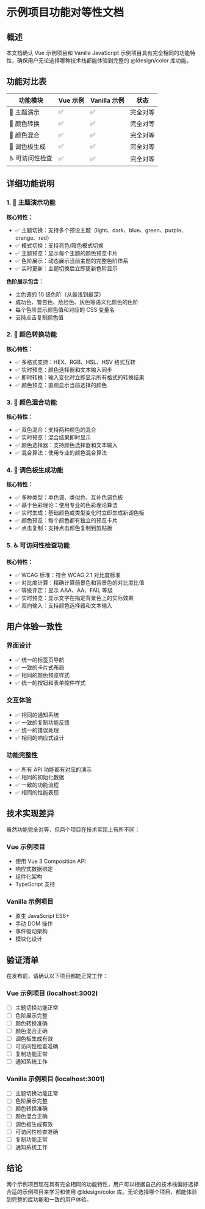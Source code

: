 # 示例项目功能对等性文档

## 概述

本文档确认 Vue 示例项目和 Vanilla JavaScript 示例项目具有完全相同的功能特性，确保用户无论选择哪种技术栈都能体验到完整的 @ldesign/color 库功能。

## 功能对比表

| 功能模块 | Vue 示例 | Vanilla 示例 | 状态 |
|---------|---------|-------------|------|
| 🌙 主题演示 | ✅ | ✅ | 完全对等 |
| 🎨 颜色转换 | ✅ | ✅ | 完全对等 |
| 🌈 颜色混合 | ✅ | ✅ | 完全对等 |
| 🎯 调色板生成 | ✅ | ✅ | 完全对等 |
| ♿ 可访问性检查 | ✅ | ✅ | 完全对等 |

## 详细功能说明

### 1. 🌙 主题演示功能

**核心特性：**
- ✅ 主题切换：支持多个预设主题（light、dark、blue、green、purple、orange、red）
- ✅ 模式切换：支持亮色/暗色模式切换
- ✅ 主题预览：显示每个主题的颜色预览卡片
- ✅ 色阶展示：动态展示当前主题的完整色阶体系
- ✅ 实时更新：主题切换后立即更新色阶显示

**色阶展示包含：**
- 主色调的 10 级色阶（从最浅到最深）
- 成功色、警告色、危险色、灰色等语义化颜色的色阶
- 每个色阶显示颜色值和对应的 CSS 变量名
- 支持点击复制颜色值

### 2. 🎨 颜色转换功能

**核心特性：**
- ✅ 多格式支持：HEX、RGB、HSL、HSV 格式互转
- ✅ 实时预览：颜色选择器和文本输入同步
- ✅ 即时转换：输入变化时立即显示所有格式的转换结果
- ✅ 颜色预览：直观显示当前选择的颜色

### 3. 🌈 颜色混合功能

**核心特性：**
- ✅ 双色混合：支持两种颜色的混合
- ✅ 实时预览：混合结果即时显示
- ✅ 颜色选择器：支持颜色选择器和文本输入
- ✅ 混合算法：使用专业的颜色混合算法

### 4. 🎯 调色板生成功能

**核心特性：**
- ✅ 多种类型：单色调、类似色、互补色调色板
- ✅ 基于色彩理论：使用专业的色彩理论算法
- ✅ 实时生成：基础颜色或类型变化时立即生成新调色板
- ✅ 颜色预览：每个颜色都有独立的预览卡片
- ✅ 点击复制：支持点击颜色复制到剪贴板

### 5. ♿ 可访问性检查功能

**核心特性：**
- ✅ WCAG 标准：符合 WCAG 2.1 对比度标准
- ✅ 对比度计算：精确计算前景色和背景色的对比度比值
- ✅ 等级评定：显示 AAA、AA、FAIL 等级
- ✅ 实时预览：显示文字在指定背景色上的实际效果
- ✅ 双向输入：支持颜色选择器和文本输入

## 用户体验一致性

### 界面设计
- ✅ 统一的标签页导航
- ✅ 一致的卡片式布局
- ✅ 相同的颜色预览样式
- ✅ 统一的按钮和表单控件样式

### 交互体验
- ✅ 相同的通知系统
- ✅ 一致的复制功能反馈
- ✅ 统一的错误处理
- ✅ 相同的响应式设计

### 功能完整性
- ✅ 所有 API 功能都有对应的演示
- ✅ 相同的初始化数据
- ✅ 一致的功能流程
- ✅ 相同的性能表现

## 技术实现差异

虽然功能完全对等，但两个项目在技术实现上有所不同：

### Vue 示例项目
- 使用 Vue 3 Composition API
- 响应式数据绑定
- 组件化架构
- TypeScript 支持

### Vanilla 示例项目
- 原生 JavaScript ES6+
- 手动 DOM 操作
- 事件驱动架构
- 模块化设计

## 验证清单

在发布前，请确认以下项目都能正常工作：

### Vue 示例项目 (localhost:3002)
- [ ] 主题切换功能正常
- [ ] 色阶展示完整
- [ ] 颜色转换准确
- [ ] 颜色混合正确
- [ ] 调色板生成有效
- [ ] 可访问性检查准确
- [ ] 复制功能正常
- [ ] 通知系统工作

### Vanilla 示例项目 (localhost:3001)
- [ ] 主题切换功能正常
- [ ] 色阶展示完整
- [ ] 颜色转换准确
- [ ] 颜色混合正确
- [ ] 调色板生成有效
- [ ] 可访问性检查准确
- [ ] 复制功能正常
- [ ] 通知系统工作

## 结论

两个示例项目现在具有完全相同的功能特性，用户可以根据自己的技术栈偏好选择合适的示例项目来学习和使用 @ldesign/color 库。无论选择哪个项目，都能体验到完整的库功能和一致的用户体验。
